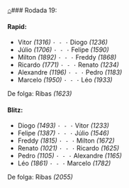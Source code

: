[⌂](https://grupo-de-xadrez.github.io/)### Rodada 19:

#### Rapid:

* Vitor *(1316)* `· - ·` Diogo *(1236)*  
* Júlio *(1706)* `· - ·` Felipe *(1590)*  
* Milton *(1892)* `· - ·` Freddy *(1868)*  
* Ricardo *(1771)* `· - ·` Renato *(1234)*  
* Alexandre *(1196)* `· - ·` Pedro *(1183)*  
* Marcelo *(1950)* `· - ·` Léo *(1933)*  

De folga: Ribas *(1623)*

#### Blitz:

* Diogo *(1493)* `· - ·` Vitor *(1233)*  
* Felipe *(1387)* `· - ·` Júlio *(1546)*  
* Freddy *(1815)* `· - ·` Milton *(1672)*  
* Renato *(1021)* `· - ·` Ricardo *(1625)*  
* Pedro *(1105)* `· - ·` Alexandre *(1165)*  
* Léo *(1861)* `· - ·` Marcelo *(1782)*  

De folga: Ribas *(2055)*


